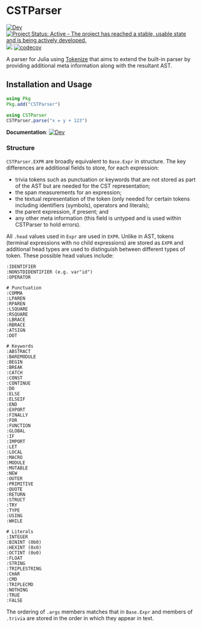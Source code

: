 # CSTParser

[![Dev](https://img.shields.io/badge/docs-dev-blue.svg)](https://www.julia-vscode.org/CSTParser.jl/dev)
[![Project Status: Active - The project has reached a stable, usable state and is being actively developed.](http://www.repostatus.org/badges/latest/active.svg)](http://www.repostatus.org/#active)
![](https://github.com/julia-vscode/CSTParser.jl/workflows/Run%20CI%20on%20master/badge.svg)
[![codecov](https://codecov.io/gh/julia-vscode/CSTParser.jl/branch/master/graph/badge.svg)](https://codecov.io/gh/julia-vscode/CSTParser.jl)


A parser for Julia using [Tokenize](https://github.com/JuliaLang/Tokenize.jl/) that aims to extend the built-in parser by providing additional meta information along with the resultant AST.

## Installation and Usage
```julia
using Pkg
Pkg.add("CSTParser")
```
```julia
using CSTParser
CSTParser.parse("x = y + 123")
```
**Documentation**: [![Dev](https://img.shields.io/badge/docs-dev-blue.svg)](https://www.julia-vscode.org/CSTParser.jl/dev)


### Structure
`CSTParser.EXPR` are broadly equivalent to `Base.Expr` in structure. The key differences are additional fields to store, for each expression:
* trivia tokens such as punctuation or keywords that are not stored as part of the AST but are needed for the CST representation;
* the span measurements for an expression;
* the textual representation of the token (only needed for certain tokens including identifiers (symbols), operators and literals);
* the parent expression, if present; and
* any other meta information (this field is untyped and is used within CSTParser to hold errors).

All `.head` values used in `Expr` are used in `EXPR`. Unlike in AST, tokens (terminal expressions with no child expressions) are stored as `EXPR` and additional head types are used to distinguish between different types of token. These possible head values include:

```
:IDENTIFIER
:NONSTDIDENTIFIER (e.g. var"id")
:OPERATOR

# Punctuation
:COMMA
:LPAREN
:RPAREN
:LSQUARE
:RSQUARE
:LBRACE
:RBRACE
:ATSIGN
:DOT

# Keywords
:ABSTRACT
:BAREMODULE
:BEGIN
:BREAK
:CATCH
:CONST
:CONTINUE
:DO
:ELSE
:ELSEIF
:END
:EXPORT
:FINALLY
:FOR
:FUNCTION
:GLOBAL
:IF
:IMPORT
:LET
:LOCAL
:MACRO
:MODULE
:MUTABLE
:NEW
:OUTER
:PRIMITIVE
:QUOTE
:RETURN
:STRUCT
:TRY
:TYPE
:USING
:WHILE

# Literals
:INTEGER
:BININT (0b0)
:HEXINT (0x0)
:OCTINT (0o0)
:FLOAT
:STRING
:TRIPLESTRING
:CHAR
:CMD
:TRIPLECMD
:NOTHING 
:TRUE
:FALSE
```

The ordering of `.args` members matches that in `Base.Expr` and members of `.trivia` are stored in the order in which they appear in text. 


